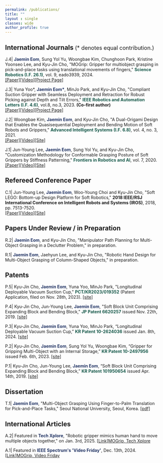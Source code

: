```yaml
---
permalink: /publications/
title: ""
layout : single
classes: wide
author_profile: true
---
```

International Journals <span style="font-size:18px; font-weight:normal">(* denotes equal contribution.)</span>
---

J.4| <font color="#213363"><b>Jaemin Eom</b></font>, Sung Yol Yu, Woongbae Kim, Chunghoon Park, Kristine Yoonseo Lee, and Kyu-Jin Cho, "MOGrip: Gripper for multiobject grasping in pick-and-place tasks using translational movements of fingers," <font color="#17594A"><b>Science Robotics (I.F. 26.1)</b></font>, vol. 9, eado3939, 2024. <br> [[Paper]][MOGrip Paper][[Video]][MOGrip Video][[Project Page]][Link]

J.3| Yuna Yoo*, <font color="#213363"><b>Jaemin Eom*</b></font>, MinJo Park, and Kyu-Jin Cho, "Compliant Suction Gripper with Seamless Deployment and Retraction for Robust Picking against Depth and Tilt Errors," <font color="#17594A"><b>IEEE Robotics and Automation Letters (I.F. 4.6)</b></font>, vol.8, no.3, 2023. **(Co-first author)** <br> [[Paper]][MOGrip Paper][[Video]][Chameleon Video][[Project Page]][Link]

J.2| Woongbae Kim, <font color="#213363"><b>Jaemin Eom</b></font>, and Kyu-Jin Cho, "A Dual-Origami Design that Enables the Quasisequential Deployment and Bending Motion of Soft Robots and Grippers," <font color="#17594A"><b>Advanced Intelligent Systems (I.F. 6.8)</b></font>, vol. 4, no. 3, 2021. <br> [[Paper]][Dual Morphing Paper][[Video]][Link][[Site]][Dual Morphing Site]

J.1| Jun-Young Lee, <font color="#213363"><b>Jaemin Eom</b></font>, Sung Yol Yu, and Kyu-Jin Cho, "Customization Methodology for Conformable Grasping Posture of Soft Grippers by Stiffness Patterning," <font color="#17594A"><b>Frontiers in Robotics and AI</b></font>, vol. 7, 2020. <br> [[Paper]][Customization Paper][[Video]][Link][[Site]][Customization Site]

Refereed Conference Paper
---

C.1| Jun-Young Lee, <font color="#213363"><b>Jaemin Eom</b></font>, Woo-Young Choi and Kyu-Jin Cho, "Soft LEGO: Bottom-up Design Platform for Soft Robotics," **2018 IEEE/RSJ International Conference on Intelligent Robots and Systems (IROS)**, 2018, pp. 7513-7520. <br> [[Paper]][Link][[Video]][Soft LEGO Video][[Site]][Link]

Papers Under Review / in Preparation
---

R.2| <font color="#213363"><b>Jaemin Eom</b></font>, and Kyu-Jin Cho, "Manipulator Path Planning for Multi-Object Grasping in a Declutter Problem," in preparation.

R.1| <font color="#213363"><b>Jaemin Eom</b></font>, Jaehyun Lee, and Kyu-Jin Cho, "Robotic Hand Design for Multi-Object Grasping of Column-Shaped Objects," in preparation.

Patents
---

P.5| Kyu-Jin Cho, <font color="#213363"><b>Jaemin Eom</b></font>, Yuna Yoo, MinJo Park, "Longitudinal Deployable Vacuum Suction Cup," <font color="#17594A"><b>PCT/KR2023/019352</b> </font> (Patent Application, filed on Nov. 28th, 2023). [[site]][Link]

P.4| Kyu-Jin Cho, Jun-Young Lee, <font color="#213363"><b>Jaemin Eom</b></font>, "Soft Block Unit Comprising Expanding Block and Bending Block," <font color="#17594A"><b>JP Patent 6620257</b></font> issued Nov. 22th, 2019. [[site]][Link]

P.3| Kyu-Jin Cho, <font color="#213363"><b>Jaemin Eom</b></font>, Yuna Yoo, MinJo Park, “Longitudinal Deployable Vacuum Suction Cup,” <font color="#17594A"><b>KR Patent 10-2624036</b></font> issued Jan. 8th, 2024. [[site]][Link]

P.2| Kyu-Jin Cho, <font color="#213363"><b>Jaemin Eom</b></font>, Sung Yol Yu, Woongbae Kim, “Gripper for Gripping Multi-Object with an Internal Storage,” <font color="#17594A"><b>KR Patent 10-2497956</b></font> issued Feb. 6th, 2023. [[site]][Link]

P.1| Kyu-Jin Cho, Jun-Young Lee, <font color="#213363"><b>Jaemin Eom</b></font>, “Soft Block Unit Comprising Expanding Block and Bending Block,” <font color="#17594A"><b>KR Patent 101950654</b></font> issued Apr. 14th, 2019. [[site]][Link]

<!-- Other conferences and Workshop Papers
---

O.15| Cedric Honnet, Yunyi Zhu, Martin Nisser, Chao Liu, <font color="#213363"><b>Byungchul Kim</b></font>, Jae Hun Seol, Jongho Lee, Daniela Rus, and Stefanie Mueller, “Laser-Etching Flexible Sensors for Robotic Touch Recognition," IEEE International Conference on Robotics and Automation, Late Braking Results, London, United Kingdom, May 2023. [[video]][SensorMIT]

O.14|	<font color="#213363"><b>Byungchul Kim</b></font> and Kyu-Jin Cho, “Building Simple Yet Competent Soft-Rigid Hybrid Hand Wearable Robots”, IEEE RAS/EMBS International Conference on Biomedical Robotics & Biomechanics, Seoul, Korea, August 2022.

O.13|	<font color="#213363"><b>Byungchul Kim</b></font> and Kyu-Jin Cho, “Slider-Tendon Linear Actuator to Simplify the Soft Wearable Robots”, IEEE International Conference on Robotics and Automation, Challenges and Opportunities of Bio-inspired Design, Actuation, and Locomotion, Philadelphia, USA, May 2021.

O.12| Kyubum Kim, <font color="#213363"><b>Byungchul Kim</b></font>, Data-driven Inverse Kinematics for Human Hand”, International Conference on Control Automation and Systems, Korea, October 2021.

O.11| <font color="#213363"><b>Byungchul Kim</b></font>, Kyu-Jin Cho, “Wrist Anchor for Soft Hand Wearable Robot”, The Korean society of Mechanical Engineers, on-line, April 2021.

O.10| <font color="#213363"><b>Byungchul Kim</b></font>, Hyungmin Choi, Kyu-Jin Cho, “Wrist tendon anchor for soft wearable robot”, The Korean society of Mechanical Engineers, on-line, December 2020.

O.9| Sanghee Cheon, Brian Byunghyun Kang, <font color="#213363"><b>Byungchul Kim</b></font>, Hyungmin Choi, Kyubum Kim, Kyu-Jin Cho, "Exo-Glove Power: A Soft Wearable Hand Robot for Power Grasp Enhancement,", International Conference of Control Automation and Systems, Jeju Island, Korea, July 2019.

O.8| <font color="#213363"><b>Byungchul Kim</b></font>, Brian Byunghyun Kang, Sanghee Cheon, Hyungmin Choi, Kyubum Kim, Kyu-Jin Cho, "Wrist tendon anchor for soft wearable robot," International Conference of Control Automation and Systems, Jeju Island, Korea, July 2019.

O.7| <font color="#213363"><b>Byungchul Kim</b></font>, Useok Jeong, Brian Byunghyun Kang, Kyu-Jin Cho, “Compact Actuator with Tendon Transmission Box for Soft wearable Robot”, 2019 2nd IEEE International Conference on Soft Robotics (RoboSoft), late breaking result, April 2019.

O.6| <font color="#213363"><b>Byungchul Kim</b></font>, Kyu-Jin Cho, "Modeling of the relationship between wire tension and joint torque for force control of tendon driven hand assist wearable robot", International Conference of Control Automation and Systems, Pyeongchang, Korea, October 2018.

O.5| <font color="#213363"><b>Byungchul Kim</b></font>, Haemin Lee, Sanghoon Kim, Kyu-Jin Cho, “Tendon path design of robotic hand for natural hand motion, The Korean society of Mechanical Engineers, Daejeon, Korea, April 2017.

O.4| Jiyoung Park, Myungjoon Lim, Keumju Lee, Hyosoon Kweon, <font color="#213363"><b>Byungchul Kim</b></font>, Kyu-Jin Cho, Hyeon Choi, Usability assessment of a glove type writing assistive device for people with spinal cord injury, International Convention on Rehabilitation Engineering and assistive technology, Midview city, Singapore, August 2015.

O.3| <font color="#213363"><b>Byungchul Kim</b></font>, Daeyoung Lee, Kyu-Jin Cho, Development of tendon maintain system for tendon-driven wearable device, The Korean Society of Precision Engineering, Jeju Island, Korea, May 2015.

O.2| <font color="#213363"><b>Byungchul Kim</b></font>, Hyunki In, Kyu-Jin Cho, Strap driven system for hand soft exoskeleton, International Biomedical Engineering Conference, Gwangju, Korea, November 2014.

O.1| <font color="#213363"><b>Byungchul Kim</b></font>, Daeyoung Lee, Jisuk Kim, Hyunki In, Kyu-Jin Cho, Usability assessment of a glove type writing assistive device for people with spinal cord injury, Rehabilitation Engineering and Assistive Technology Society of Korea, Jeonju, Korea, April 2012. -->

Dissertation
---

T.1| <font color="#213363"><b>Jaemin Eom</b></font>, "Multi-Object Grasping Using Finger-to-Palm Translation for Pick-and-Place Tasks," Seoul National University, Seoul, Korea. [[pdf]][Link]


International Articles
---

A.2| Featured in <font color="#213363"><b>Tech Xplore</b></font>, "Robotic gripper mimics human hand to move multiple objects together," on Jan. 3rd, 2025. [[Link]][MOGrip, Tech Xplore]

A.1| Featured in <font color="#213363"><b>IEEE Spectrum's 'Video Friday'</b></font>, Dec. 13th, 2024. [[Link]][MOGrip, Video Friday]




[Link]: https://www.biorobotics.snu.ac.kr/

[MOGrip, Video Friday]: https://spectrum.ieee.org/video-friday-mars-chopper
[MOGrip, Tech Xplore]: https://techxplore.com/news/2025-01-robotic-gripper-mimics-human-multiple.html

[MOGrip Paper]: https://github.com/JaeminEom/JaeminEom.github.io/blob/main/assets/Publications/SciRo_MOGrip.pdf
[MOGrip Video]: https://www.youtube.com/watch?v=qFD562zo4Vk

[Chameleon Paper]: https://github.com/JaeminEom/JaeminEom.github.io/blob/main/assets/Publications/RAL_Chameleon.pdf
[Chameleon Video]: https://www.youtube.com/watch?v=5f0qXYcE3nw

[Dual Morphing Paper]: https://github.com/JaeminEom/JaeminEom.github.io/blob/main/assets/Publications/AIS_Dual_Morphing.pdf
[Dual Morphing Site]: https://advanced.onlinelibrary.wiley.com/doi/full/10.1002/aisy.202100176

[Customization Paper]: https://github.com/JaeminEom/JaeminEom.github.io/blob/main/assets/Publications/Frontiers_Customization.pdf
[Customization Site]: https://www.frontiersin.org/journals/robotics-and-ai/articles/10.3389/frobt.2020.00114/full

[Soft LEGO Video]: https://www.youtube.com/watch?v=Uqj2QQZ8PMs
